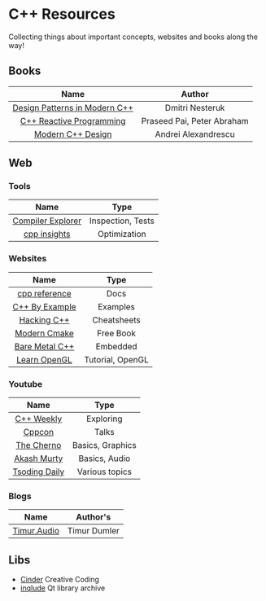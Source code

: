 # C++ Resources 

Collecting things about important concepts, websites and books along the way!

## Books

|                                             **Name**                                              |         **Author**         |
|:-------------------------------------------------------------------------------------------------:|:--------------------------:|
|     [Design Patterns in Modern C++](https://link.springer.com/book/10.1007/978-1-4842-3603-1)     |      Dmitri Nesteruk       |
| [C++ Reactive Programming](https://www.packtpub.com/product/c-reactive-programming/9781788629775) | Praseed Pai, Peter Abraham |
|       [Modern C++ Design](https://www.oreilly.com/library/view/modern-c-design/0201704315/)       |    Andrei Alexandrescu     |

## Web

### Tools

|                      **Name**                       |     **Type**      |
|:---------------------------------------------------:|:-----------------:|
| [Compiler Explorer](https://compiler-explorer.com/) | Inspection, Tests |
|       [cpp insights](https://cppinsights.io/)       |   Optimization    |

### Websites

|                                      **Name**                                      |     **Type**     |
|:----------------------------------------------------------------------------------:|:----------------:|
|                  [cpp reference](https://en.cppreference.com/w/)                   |       Docs       |
|                    [C++ By Example](https://cppbyexample.com/)                     |     Examples     |
|            [Hacking C++](https://hackingcpp.com/cpp/cheat_sheets.html)             |   Cheatsheets    |
|              [Modern Cmake](https://cliutils.gitlab.io/modern-cmake/)              |    Free Book     |
|                 [Bare Metal C++](https://alex-robenko.gitbook.io)                  |     Embedded     |
|                    [Learn OpenGL](https://learnopengl.com/)                        | Tutorial, OpenGL |

### Youtube
|                                                               **Name**                                                                |     **Type**     |
|:-------------------------------------------------------------------------------------------------------------------------------------:|:----------------:|
|                                           [C++ Weekly](https://www.youtube.com/c/lefticus1)                                           |    Exploring     |
|                                             [Cppcon](https://www.youtube.com/user/CppCon)                                             |      Talks       |
|                                       [The Cherno](https://www.youtube.com/c/TheChernoProject)                                        | Basics, Graphics |
|                            [Akash Murty](https://www.youtube.com/channel/UCb_NEjjKOXV9pilaSOjlkZA/videos)                             |  Basics, Audio   |
|                    [Tsoding Daily](https://www.youtube.com/channel/UCrqM0Ym_NbK1fqeQG2VIohg)                                          |  Various topics  |
### Blogs

|                   **Name**                    | **Author's** |
|:---------------------------------------------:|:------------:|
| [Timur.Audio](https://timur.audio/) | Timur Dumler |

## Libs
- [Cinder](https://github.com/cinder/Cinder) Creative Coding<br>
- [inqlude](https://inqlude.org/) Qt library archive<br>
